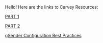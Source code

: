 Hello! Here are the links to Carvey Resources:

[PART 1](https://digitalfabricationlab-nyit-soad.github.io/resources/Tutorials&Templates/Carvey/Part1/)

[PART 2](https://digitalfabricationlab-nyit-soad.github.io/resources/Tutorials&Templates/Carvey/Part2/)

[gSender Configuration Best Practices](https://digitalfabricationlab-nyit-soad.github.io/resources/Tutorials&Templates/Carvey/gSenderConfig/)
